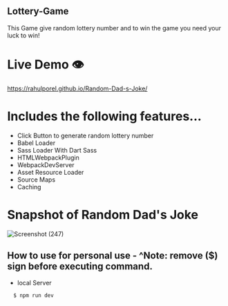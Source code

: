## Lottery-Game
 This Game give random lottery number and to win the game you need your luck to win!

# Live Demo 👁️
 https://rahulporel.github.io/Random-Dad-s-Joke/

# Includes the following features...

- Click Button to generate random lottery number
- Babel Loader 
- Sass Loader With Dart Sass
- HTMLWebpackPlugin
- WebpackDevServer
- Asset Resource Loader
- Source Maps
- Caching
   
# Snapshot of Random Dad's Joke
![Screenshot (247)](https://github.com/RahulPorel/Routine-Control/assets/98636266/3471f6d5-2092-45df-a968-065991868eef)


## How to use for personal use - ^Note: remove ($) sign before executing command.
  - local Server

```
  $ npm run dev
```
